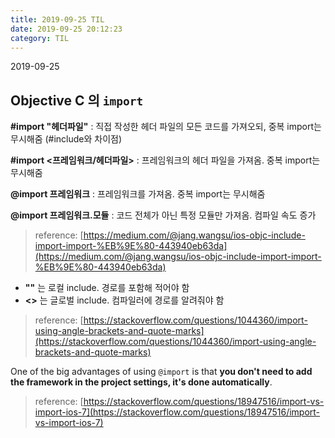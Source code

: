```yaml
---
title: 2019-09-25 TIL
date: 2019-09-25 20:12:23
category: TIL
---
```


2019-09-25

## Objective C 의 `import`

**#import "헤더파일"** : 직접 작성한 헤더 파일의 모든 코드를 가져오되, 중복 import는 무시해줌 (#include와 차이점)

**#import <프레임워크/헤더파일>** : 프레임워크의 헤더 파일을 가져옴. 중복 import는 무시해줌

**@import 프레임워크** : 프레임워크를 가져옴. 중복 import는 무시해줌

**@import 프레임워크.모듈** : 코드 전체가 아닌 특정 모듈만 가져옴. 컴파일 속도 증가

> reference: [https://medium.com/@jang.wangsu/ios-objc-include-import-import-%EB%9E%80-443940eb63da](https://medium.com/@jang.wangsu/ios-objc-include-import-import-%EB%9E%80-443940eb63da)

  

-   **""** 는 로컬 include. 경로를 포함해 적어야 함
-   **<>** 는 글로벌 include. 컴파일러에 경로를 알려줘야 함

> reference: [https://stackoverflow.com/questions/1044360/import-using-angle-brackets-and-quote-marks](https://stackoverflow.com/questions/1044360/import-using-angle-brackets-and-quote-marks)

 

One of the big advantages of using `@import` is that **you don't need to add the framework in the project settings, it's done automatically**.

> reference: [https://stackoverflow.com/questions/18947516/import-vs-import-ios-7](https://stackoverflow.com/questions/18947516/import-vs-import-ios-7)
